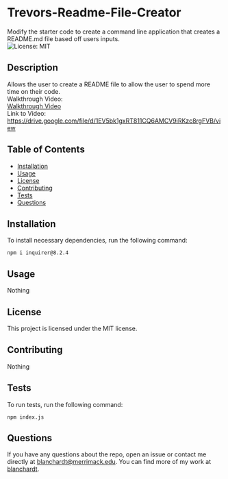 # Trevors-Readme-File-Creator  
Modify the starter code to create a command line application that creates a README.md file based off users inputs.  
![License: MIT](https://img.shields.io/badge/License-MIT-blue.svg)  

## Description  
Allows the user to create a README file to allow the user to spend more time on their code.  
Walkthrough Video:  
[Walkthrough Video](./assets/videos/Readme_File_Creator_Tutorial.webm)  
Link to Video:  
https://drive.google.com/file/d/1EV5bk1gxRT811CQ6AMCV9iRKzc8rgFVB/view  

## Table of Contents  
* [Installation](#installation)  
* [Usage](#usage)  
* [License](#license)  
* [Contributing](#contributing)  
* [Tests](#tests)  
* [Questions](#questions)

## Installation  
To install necessary dependencies, run the following command:  

```  
npm i inquirer@8.2.4  
```  

## Usage  
Nothing 


## License  
This project is licensed under the MIT license.  
## Contributing  
Nothing  

## Tests  
To run tests, run the following command:  

```  
npm index.js  
```  

## Questions  
If you have any questions about the repo, open an issue or contact me directly at blanchardt@merrimack.edu.  You can find more of my work at [blanchardt](https://github.com/blanchardt/).  